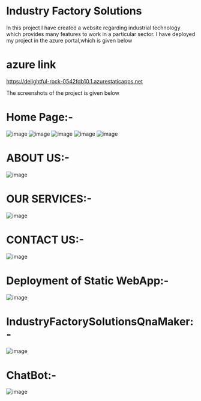 # Industry Factory Solutions
In this project I have created a website regarding industrial technology which provides many features to work in a particular sector. 
I have deployed my project in the azure portal,which is given below
# azure link
https://delightful-rock-0542fdb10.1.azurestaticapps.net

The screenshots of the project is given below

# Home Page:-
![image](https://user-images.githubusercontent.com/100057301/172566450-5a36690b-b60a-4e7d-aad5-49a1394aa65c.png)
![image](https://user-images.githubusercontent.com/100057301/172566474-bb4dcc06-8b34-4f56-9893-7f4ab792e2fa.png)
![image](https://user-images.githubusercontent.com/100057301/172566508-51a60a42-3c48-4efc-9163-63deedfb0b75.png)
![image](https://user-images.githubusercontent.com/100057301/172566529-0c364cbd-1527-476c-8a50-ed34b9880bae.png)
![image](https://user-images.githubusercontent.com/100057301/172566550-67148275-1e41-4a74-acf7-fb1cbd06986d.png)
# ABOUT US:-
![image](https://user-images.githubusercontent.com/100057301/172566645-a66b5121-047e-49b6-baa5-68623cee70c9.png)
# OUR SERVICES:-
![image](https://user-images.githubusercontent.com/100057301/172566740-fd6cfed6-0477-454d-a8b7-efb38008dc98.png)
# CONTACT US:-
![image](https://user-images.githubusercontent.com/100057301/172566832-894787bf-bbfd-4300-aee3-c1ac337231ea.png)
# Deployment of Static WebApp:-
![image](https://user-images.githubusercontent.com/100057301/172566915-178105ea-e440-4017-98e9-8d38b2fe3e51.png)
# IndustryFactorySolutionsQnaMaker:-
![image](https://user-images.githubusercontent.com/100057301/172566989-53bc239e-3de9-4c1a-9916-f5c9e4487f1d.png)
# ChatBot:-
![image](https://user-images.githubusercontent.com/100057301/172567071-e713c618-1756-4e99-8196-f914c5322a70.png)

